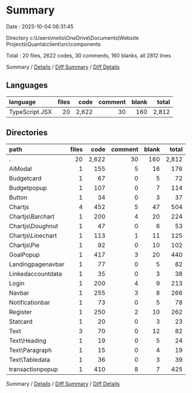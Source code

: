 # Summary

Date : 2025-10-04 06:31:45

Directory c:\\Users\\melio\\OneDrive\\Documents\\Website Projects\\Quanta\\client\\src\\components

Total : 20 files,  2622 codes, 30 comments, 160 blanks, all 2812 lines

Summary / [Details](details.md) / [Diff Summary](diff.md) / [Diff Details](diff-details.md)

## Languages
| language | files | code | comment | blank | total |
| :--- | ---: | ---: | ---: | ---: | ---: |
| TypeScript JSX | 20 | 2,622 | 30 | 160 | 2,812 |

## Directories
| path | files | code | comment | blank | total |
| :--- | ---: | ---: | ---: | ---: | ---: |
| . | 20 | 2,622 | 30 | 160 | 2,812 |
| AiModal | 1 | 155 | 5 | 16 | 176 |
| Budgetcard | 1 | 67 | 0 | 5 | 72 |
| Budgetpopup | 1 | 107 | 0 | 7 | 114 |
| Button | 1 | 34 | 0 | 3 | 37 |
| Chartjs | 4 | 452 | 5 | 47 | 504 |
| Chartjs\\Barchart | 1 | 200 | 4 | 20 | 224 |
| Chartjs\\Doughnut | 1 | 47 | 0 | 6 | 53 |
| Chartjs\\Linechart | 1 | 113 | 1 | 11 | 125 |
| Chartjs\\Pie | 1 | 92 | 0 | 10 | 102 |
| GoalPopup | 1 | 417 | 3 | 20 | 440 |
| Landingpagenavbar | 1 | 77 | 0 | 5 | 82 |
| Linkedaccountdata | 1 | 35 | 0 | 3 | 38 |
| Login | 1 | 200 | 4 | 9 | 213 |
| Navbar | 1 | 255 | 3 | 8 | 266 |
| Notificationbar | 1 | 73 | 0 | 5 | 78 |
| Register | 1 | 250 | 2 | 10 | 262 |
| Statcard | 1 | 20 | 0 | 3 | 23 |
| Text | 3 | 70 | 0 | 12 | 82 |
| Text\\Heading | 1 | 19 | 0 | 5 | 24 |
| Text\\Paragraph | 1 | 15 | 0 | 4 | 19 |
| Text\\Tabledata | 1 | 36 | 0 | 3 | 39 |
| transactionpopup | 1 | 410 | 8 | 7 | 425 |

Summary / [Details](details.md) / [Diff Summary](diff.md) / [Diff Details](diff-details.md)